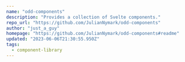 ```yaml
---
name: "odd-components"
description: "Provides a collection of Svelte components."
repo_url: "https://github.com/JulianNymark/odd-components"
author: "just_a_guy"
homepage: "https://github.com/JulianNymark/odd-components#readme"
updated: "2023-06-06T21:30:55.950Z"
tags: 
  - component-library
---
```


